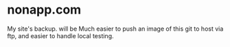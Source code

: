 # nonapp.com
My site's backup. will be Much easier to push an image of this git to host via ftp, and easier to handle local testing.
